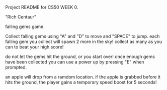 Project README for CS50 WEEK 0.

"Rich Centaur"

falling gems game.

Collect falling gems using "A" and "D"
to move and "SPACE" to jump. each falling
gem you collect will spawn 2 more in the 
sky! collect as many as you can to beat 
your high score! 

do not let the gems hit the ground, or you 
start over! once enough gems have been 
collected you can use a power up by 
pressing "E" when prompted.

an apple will drop from a ramdom location. 
if the apple is grabbed before it hits the 
ground, the player gains a temporary speed 
boost for 5 seconds!
